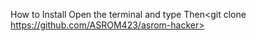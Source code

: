 How to Install
Open the terminal and type <pkg install git>
Then<git clone https://github.com/ASROM423/asrom-hacker>
<cd ALHacking>
<bash alhack.sh>
